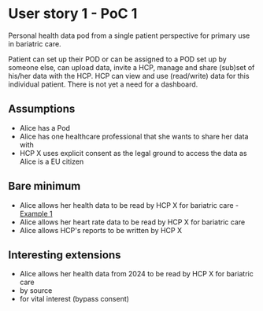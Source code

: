# User story 1 - PoC 1

Personal health data pod from a single patient perspective for primary use in bariatric care.

Patient can set up their POD or can be assigned to a POD set up by someone else, can upload data, invite a HCP, manage and share (sub)set of his/her data with the HCP. 
HCP can view and use (read/write) data for this individual patient. There is not yet a need for a dashboard.

## Assumptions

- Alice has a Pod
- Alice has one healthcare professional that she wants to share her data with
- HCP X uses explicit consent as the legal ground to access the data as Alice is a EU citizen

## Bare minimum

- Alice allows her health data to be read by HCP X for bariatric care - [Example 1](example-1.md)
- Alice allows her heart rate data to be read by HCP X for bariatric care
- Alice allows HCP's reports to be written by HCP X

## Interesting extensions

- Alice allows her health data from 2024 to be read by HCP X for bariatric care
- by source
- for vital interest (bypass consent)